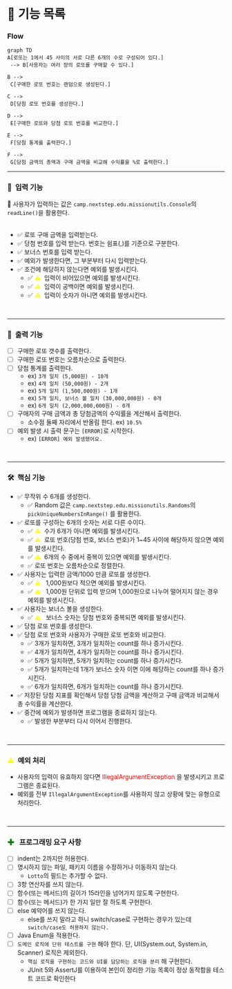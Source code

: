 # 📝 기능 목록

### Flow
```mermaid
graph TD
A[로또는 1에서 45 사이의 서로 다른 6개의 수로 구성되어 있다.]
 --> B[사용자는 여러 장의 로또를 구매할 수 있다.]
 
B -->
 C[구매한 로또 번호는 랜덤으로 생성된다.]
 
C -->
 D[당첨 로또 번호를 생성한다.]
 
D -->
 E[구매한 로또와 당첨 로또 번호를 비교한다.]
 
E -->
 F[당첨 통계를 출력한다.]

F -->
 G[당첨 금액의 총액과 구매 금액을 비교해 수익률을 %로 출력한다.]
```

---


### 🔨 &nbsp;입력 기능
🌟 사용자가 입력하는 값은 `camp.nextstep.edu.missionutils.Console`의 `readLine()`을 활용한다. <br>
<br>

- ✅ 로또 구매 금액을 입력받는다.
- ✅ 당첨 번호를 입력 받는다. 번호는 쉼표(,)를 기준으로 구분한다.
- ✅ 보너스 번호를 입력 받는다.
- ✅ 예외가 발생한다면, 그 부분부터 다시 입력받는다.
- ✅ 조건에 해당하지 않는다면 예외를 발생시킨다.
  - ✅ <span style ="color:yellow">⚠️</span> &nbsp;입력이 비어있으면 예외를 발생시킨다.
  - ✅ <span style ="color:yellow">⚠️</span> &nbsp;입력이 공백이면 예외를 발생시킨다.
  - ✅ <span style ="color:yellow">⚠️</span> &nbsp;입력이 숫자가 아니면 예외를 발생시킨다.



<br>

---  
### 🔨 &nbsp;출력 기능
- [ ] 구매한 로또 갯수를 출력한다.
- [ ] 구매한 로또 번호는 오름차순으로 출력한다.
- [ ] 당첨 통계를 출력한다.
  - ex) `3개 일치 (5,000원) - 10개`
  - ex) `4개 일치 (50,000원) - 2개`
  - ex) `5개 일치 (1,500,000원) - 1개`
  - ex) `5개 일치, 보너스 볼 일치 (30,000,000원) - 0개`
  - ex) `6개 일치 (2,000,000,000원) - 0개`
- [ ] 구매자의 구매 금액과 총 당첨금액의 수익률을 계산해서 출력한다.
  - 소수점 둘째 자리에서 반올림 한다. ex) `10.5%`
- [ ] 예외 발생 시 출력 문구는 `[ERROR]`로 시작한다.
  - ex) `[ERROR] 예외 발생했어요.`
<br>

---  
### 🛠️ &nbsp;핵심 기능
- ✅ 무작위 수 6개를 생성한다.
  - ✅ Random 값은 `camp.nextstep.edu.missionutils.Randoms`의 `pickUniqueNumbersInRange()` 를 활용한다.
- ✅ 로또를 구성하는 6개의 숫자는 서로 다른 수이다.
  - ✅ <span style ="color:yellow">⚠️</span> &nbsp;수가 6개가 아니면 예외를 발생시킨다.
  - ✅ <span style ="color:yellow">⚠️</span> &nbsp;로또 번호(당첨 번호, 보너스 번호)가 1~45 사이에 해당하지 않으면 예외를 발생시킨다.
  - ✅ <span style ="color:yellow">⚠️</span> &nbsp;6개의 수 중에서 중복이 있으면 예외를 발생시킨다.
  - ✅ 로또 번호는 오름차순으로 정렬한다.
- ✅ 사용자는 입력한 금액/1000 만큼 로또를 생성한다.
  - ✅ <span style ="color:yellow">⚠️</span> &nbsp; 1,000원보다 적으면 예외를 발생시킨다.
  - ✅ <span style ="color:yellow">⚠️</span> &nbsp; 1,000원 단위로 입력 받으며 1,000원으로 나누어 떨어지지 않는 경우 예외를 발생시킨다.
- ✅ 사용자는 보너스 볼을 생성한다.
  - ✅ <span style ="color:yellow">⚠️</span> &nbsp; 보너스 숫자는 당첨 번호와 중복되면  예외를 발생시킨다.
- ✅ 당첨 로또 번호를 생성한다.
- ✅ 당첨 로또 번호와 사용자가 구매한 로또 번호와 비교한다.
  - ✅ 3개가 일치하면, 3개가 일치하는 count를 하나 증가시킨다.
  - ✅ 4개가 일치하면, 4개가 일치하는 count를 하나 증가시킨다.
  - ✅ 5개가 일치하면, 5개가 일치하는 count를 하나 증가시킨다.
  - ✅ 5개가 일치하는데 1개가 보너스 숫자 이면 이에 해당하는 count를 하나 증가시킨다.
  - ✅ 6개가 일치하면, 6개가 일치하는 count를 하나 증가시킨다.
- ✅ 저장된 당첨 지표를 확인해서 당첨 당첨 금액을 계산하고 구매 금액과 비교해서 총 수익률을 계산한다.
- ✅ 중간에 예외가 발생하면 프로그램을 종료하지 않는다.
  - ✅ 발생한 부분부터 다시 이어서 진행한다.
  
<br>

---  
### <span style ="color:yellow">⚠️</span> &nbsp;예외 처리
- 사용자의 입력이 유효하지 않다면
  <span style ="color:red">IllegalArgumentException</span> 을 발생시키고 프로그램은 종료된다.
- 예외를 전부 `IllegalArgumentException`를 사용하지 않고 상황에 맞는 유형으로 처리한다.

<br>

---
### <span style ="color:green">✚</span> &nbsp; 프로그래밍 요구 사항
- [ ] indent는 2까지만 허용한다.
- [ ] 명시하지 않는 파일, 패키지 이름을 수정하거나 이동하지 않는다.
  - `Lotto`의 필드는 추가할 수 없다.
- [ ] 3항 연산자를 쓰지 않는다.
- [ ] 함수(또는 메서드)의 길이가 15라인을 넘어가지 않도록 구현한다.
- [ ] 함수(또는 메서드)가 한 가지 일만 잘 하도록 구현한다.
- [ ] else 예약어를 쓰지 않는다.
  - else를 쓰지 말라고 하니 switch/case로 구현하는 경우가 있는데 `switch/case도 허용하지 않는다.`
- [ ] Java Enum을 적용한다.
- [ ] `도메인 로직에 단위 테스트를 구현` 해야 한다. 단, UI(System.out, System.in, Scanner) 로직은 제외한다.
  - `핵심 로직을 구현하는 코드와 UI를 담당하는 로직을 분리` 해 구현한다.
  - JUnit 5와 AssertJ를 이용하여 본인이 정리한 기능 목록이 정상 동작함을 테스트 코드로 확인한다